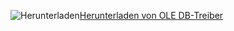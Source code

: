 ![Herunterladen](../ssdt/media/download.png)[Herunterladen von OLE DB-Treiber](https://go.microsoft.com/fwlink/?linkid=871294)
